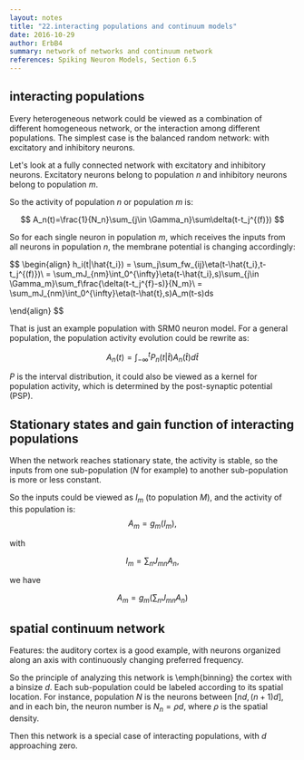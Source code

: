 ```yaml
---
layout: notes
title: "22.interacting populations and continuum models"
date: 2016-10-29
author: ErbB4
summary: network of networks and continuum network
references: Spiking Neuron Models, Section 6.5
---
```




## interacting populations

Every heterogeneous network could be viewed as a combination of different homogeneous network, or the interaction among different populations. The simplest case is the balanced random network: with excitatory and inhibitory neurons.

Let's look at a fully connected network with excitatory and inhibitory neurons. Excitatory neurons belong to population $n$ and inhibitory neurons belong to population $m$.

So the activity of population $n$ or population $m$ is:

$$
A_n(t)=\frac{1}{N_n}\sum_{j\in \Gamma_n}\sum\delta(t-t_j^{(f)})
$$

So for each single neuron in population $m$, which receives the inputs from all neurons in population $n$, the membrane potential is changing accordingly:

$$
\begin{align}
h_i(t|\hat{t_i}) = \sum_j\sum_fw_{ij}\eta(t-\hat{t_i},t-t_j^{(f)})\\
	               = \sum_mJ_{nm}\int_0^{\infty}\eta(t-\hat{t_i},s)\sum_{j\in \Gamma_m}\sum_f\frac{\delta(t-t_j^{f}-s)}{N_m}\\
                 = \sum_mJ_{nm}\int_0^{\infty}\eta(t-\hat{t},s)A_m(t-s)ds

\end{align}
$$

That is just an example population with SRM0 neuron model. For a general population, the population activity evolution could be rewrite as:

$$
A_n(t) = \int_{-\infty}^t P_n(t|\hat{t})A_n(\hat{t})d\hat{t}
$$

$P$ is the interval distribution, it could also be viewed as a kernel for population activity, which is determined by the post-synaptic potential (PSP).


## Stationary states and gain function of interacting populations

When the network reaches stationary state, the activity is stable, so the inputs from one sub-population ($N$ for example) to another sub-population is more or less constant.

So the inputs could be viewed as $I_m$ (to population $M$), and the activity of this population is:
$$
A_m=g_m(I_m),
$$

with

$$
I_m = \sum_nJ_{mn}A_n,
$$

we have

$$
A_m = g_m(\sum_n J_{mn}A_n)
$$


## spatial continuum network

Features: the auditory cortex is a good example, with neurons organized along an axis with continuously changing preferred frequency.

So the principle of analyzing this network is \emph{binning} the cortex with a binsize $d$. Each sub-population could be labeled according to its spatial location. For instance, population $N$ is the neurons between $[nd,(n+1)d]$, and in each bin, the neuron number is $N_n=\rho d$, where $\rho$ is the spatial density.

Then this network is a special case of interacting populations, with $d$ approaching zero.
